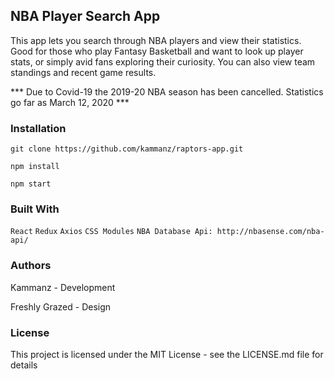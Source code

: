 ## NBA Player Search App

This app lets you search through NBA players and view their statistics. Good for those who play Fantasy Basketball and want to look up player stats, or simply avid fans exploring their curiosity. You can also view team standings and recent game results. 

*** Due to Covid-19 the 2019-20 NBA season has been cancelled. Statistics go far as March 12, 2020 ***

### Installation

``` git clone https://github.com/kammanz/raptors-app.git ```

``` npm install ```

``` npm start ```

### Built With

``` React ```
``` Redux ```
``` Axios ```
``` CSS Modules ```
``` NBA Database Api: http://nbasense.com/nba-api/ ```

### Authors

Kammanz - Development

Freshly Grazed - Design

### License

This project is licensed under the MIT License - see the LICENSE.md file for details
